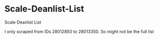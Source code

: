# Scale-Deanlist-List
Scale Deanlist List

I only scraped from IDs 28012850 to 28013350. So might not be the full list
